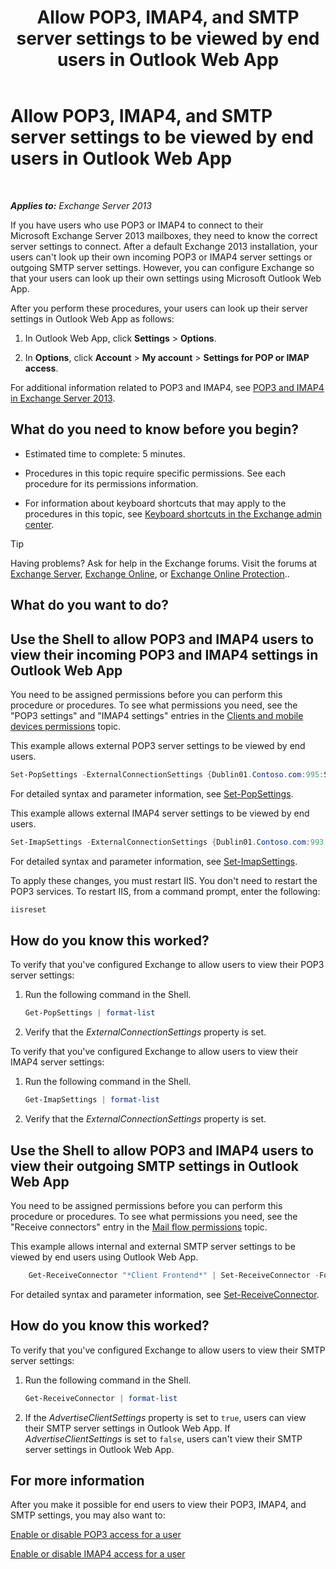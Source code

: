 ﻿---
title: 'Allow POP3, IMAP4, and SMTP server settings to be viewed by end users in Outlook Web App'
TOCTitle: Allow POP3, IMAP4, and SMTP server settings to be viewed by end users in Outlook Web App
ms:assetid: bd22bf7e-3bf7-45e6-8790-919b780166f6
ms:mtpsurl: https://technet.microsoft.com/en-us/library/Gg298947(v=EXCHG.150)
ms:contentKeyID: 49300683
ms.date: 12/09/2016
mtps_version: v=EXCHG.150
---

# Allow POP3, IMAP4, and SMTP server settings to be viewed by end users in Outlook Web App

 

_**Applies to:** Exchange Server 2013_


If you have users who use POP3 or IMAP4 to connect to their Microsoft Exchange Server 2013 mailboxes, they need to know the correct server settings to connect. After a default Exchange 2013 installation, your users can't look up their own incoming POP3 or IMAP4 server settings or outgoing SMTP server settings. However, you can configure Exchange so that your users can look up their own settings using Microsoft Outlook Web App.

After you perform these procedures, your users can look up their server settings in Outlook Web App as follows:

1.  In Outlook Web App, click **Settings** \> **Options**.

2.  In **Options**, click **Account** \> **My account** \> **Settings for POP or IMAP access**.

For additional information related to POP3 and IMAP4, see [POP3 and IMAP4 in Exchange Server 2013](pop3-and-imap4-in-exchange-server-2013-exchange-2013-help.md).

## What do you need to know before you begin?

  - Estimated time to complete: 5 minutes.

  - Procedures in this topic require specific permissions. See each procedure for its permissions information.

  - For information about keyboard shortcuts that may apply to the procedures in this topic, see [Keyboard shortcuts in the Exchange admin center](keyboard-shortcuts-in-the-exchange-admin-center-2013-help.md).


> [!TIP]
> Having problems? Ask for help in the Exchange forums. Visit the forums at <A href="https://go.microsoft.com/fwlink/p/?linkid=60612">Exchange Server</A>, <A href="https://go.microsoft.com/fwlink/p/?linkid=267542">Exchange Online</A>, or <A href="https://go.microsoft.com/fwlink/p/?linkid=285351">Exchange Online Protection</A>..



## What do you want to do?

## Use the Shell to allow POP3 and IMAP4 users to view their incoming POP3 and IMAP4 settings in Outlook Web App

You need to be assigned permissions before you can perform this procedure or procedures. To see what permissions you need, see the "POP3 settings" and "IMAP4 settings" entries in the [Clients and mobile devices permissions](clients-and-mobile-devices-permissions-exchange-2013-help.md) topic.

This example allows external POP3 server settings to be viewed by end users.

```powershell
Set-PopSettings -ExternalConnectionSettings {Dublin01.Contoso.com:995:SSL}
```

For detailed syntax and parameter information, see [Set-PopSettings](https://technet.microsoft.com/en-us/library/aa997154\(v=exchg.150\)).

This example allows external IMAP4 server settings to be viewed by end users.

```powershell
Set-ImapSettings -ExternalConnectionSettings {Dublin01.Contoso.com:993:SSL}
```

For detailed syntax and parameter information, see [Set-ImapSettings](https://technet.microsoft.com/en-us/library/aa998252\(v=exchg.150\)).

To apply these changes, you must restart IIS. You don't need to restart the POP3 services. To restart IIS, from a command prompt, enter the following:

```powershell
iisreset
```

## How do you know this worked?

To verify that you've configured Exchange to allow users to view their POP3 server settings:

1.  Run the following command in the Shell.
    
    ```powershell
    Get-PopSettings | format-list
    ```

2.  Verify that the *ExternalConnectionSettings* property is set.

To verify that you've configured Exchange to allow users to view their IMAP4 server settings:

1.  Run the following command in the Shell.
    
    ```powershell
    Get-ImapSettings | format-list
    ```

2.  Verify that the *ExternalConnectionSettings* property is set.

## Use the Shell to allow POP3 and IMAP4 users to view their outgoing SMTP settings in Outlook Web App

You need to be assigned permissions before you can perform this procedure or procedures. To see what permissions you need, see the "Receive connectors" entry in the [Mail flow permissions](mail-flow-permissions-exchange-2013-help.md) topic.

This example allows internal and external SMTP server settings to be viewed by end users using Outlook Web App.

```powershell
    Get-ReceiveConnector "*Client Frontend*" | Set-ReceiveConnector -Fqdn Server.Contoso.com -AdvertiseClientSettings $true 
```

For detailed syntax and parameter information, see [Set-ReceiveConnector](https://technet.microsoft.com/en-us/library/bb125140\(v=exchg.150\)).

## How do you know this worked?

To verify that you've configured Exchange to allow users to view their SMTP server settings:

1.  Run the following command in the Shell.
    
    ```powershell
    Get-ReceiveConnector | format-list
    ```

2.  If the *AdvertiseClientSettings* property is set to `true`, users can view their SMTP server settings in Outlook Web App. If *AdvertiseClientSettings* is set to `false`, users can't view their SMTP server settings in Outlook Web App.

## For more information

After you make it possible for end users to view their POP3, IMAP4, and SMTP settings, you may also want to:

[Enable or disable POP3 access for a user](enable-or-disable-pop3-access-for-a-user-exchange-2013-help.md)

[Enable or disable IMAP4 access for a user](enable-or-disable-imap4-access-for-a-user-exchange-2013-help.md)

